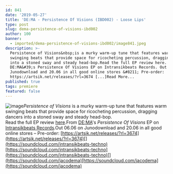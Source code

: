```yaml
---
id: 841
date: '2019-05-27'
title: 'DE:MA - Persistence Of Visions (IBD002) - Loose Lips'
type: post
slug: dema-persistence-of-visions-ibd002
author: 100
banner:
  - imported/dema-persistence-of-visions-ibd002/image841.jpeg
description: >-
  Persistence of Visions&nbsp;is a murky warm-up tune that features warm
  swinging beats that provide space for ricocheting percussion, dragging dancers
  into a stoned sway and steady head-bop.Read the full EP review here. From
  DE:MA&#39;s Persistence Of Visions EP on Intransikbeats Records. Out 06.06 on
  Junodownload and 20.06 in all good online stores &#8211; Pre-order:
  https://artsik.net/releases/?rl=3674 [...]Read More...
published: true
tags: premiere
featured: false
---
```

![image](../imported/dema-persistence-of-visions-ibd002/image841.jpeg)_Persistence of Visions_ is a murky warm-up tune that features warm swinging beats that provide space for ricocheting percussion, dragging dancers into a stoned sway and steady head-bop.  
Read the full EP review [here](http://loose-lips.co.uk/blog/dema-persistence-of-visions-ep-ibd002).From [DE:MA](http://artsik.net/artists/dema)'s _Persistence Of Visions_ EP on [Intransikbeats Records](http://artsik.net).Out 06.06 on Junodownload and 20.06 in all good online stores – Pre-order: [](https://artsik.net/releases/?rl=3674)[https://artsik.net/releases/?rl=3674](https://artsik.net/releases/?rl=3674)[](https://soundcloud.com/intransikbeats-techno)[https://soundcloud.com/intransikbeats-techno](https://soundcloud.com/intransikbeats-techno)[](https://soundcloud.com/jacodema)[https://soundcloud.com/jacodema](https://soundcloud.com/jacodema)